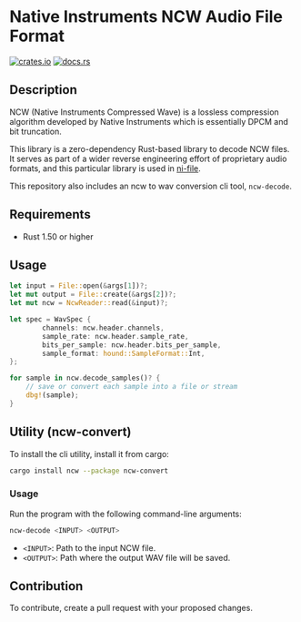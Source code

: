 # Native Instruments NCW Audio File Format

<p>
<a href="https://crates.io/crates/ncw" rel="nofollow noopener noreferrer"><img src="https://img.shields.io/crates/v/ncw.svg" alt="crates.io"></a>
<a href="https://docs.rs/ncw" rel="nofollow noopener noreferrer"><img src="https://img.shields.io/docsrs/ncw" alt="docs.rs"></a>
</p>

## Description

NCW (Native Instruments Compressed Wave) is a lossless compression algorithm developed by Native Instruments which is essentially DPCM and bit truncation.

This library is a zero-dependency Rust-based library to decode NCW files. It serves as part of a wider reverse engineering effort of proprietary audio formats, and this particular library is used in [ni-file](https://github.com/monomadic/ni-file).

This repository also includes an ncw to wav conversion cli tool, `ncw-decode`.

## Requirements

- Rust 1.50 or higher

## Usage

```rust
let input = File::open(&args[1])?;
let mut output = File::create(&args[2])?;
let mut ncw = NcwReader::read(&input)?;

let spec = WavSpec {
		channels: ncw.header.channels,
		sample_rate: ncw.header.sample_rate,
		bits_per_sample: ncw.header.bits_per_sample,
		sample_format: hound::SampleFormat::Int,
};

for sample in ncw.decode_samples()? {
	// save or convert each sample into a file or stream
	dbg!(sample);
}
```

## Utility (ncw-convert)

To install the cli utility, install it from cargo:

```bash
cargo install ncw --package ncw-convert
```

### Usage

Run the program with the following command-line arguments:

```bash
ncw-decode <INPUT> <OUTPUT>
```

- `<INPUT>`: Path to the input NCW file.
- `<OUTPUT>`: Path where the output WAV file will be saved.

## Contribution

To contribute, create a pull request with your proposed changes.

